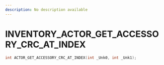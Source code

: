 ```yaml
---
description: No description available 
---
```


# INVENTORY\_ACTOR_GET_ACCESSORY_CRC_AT_INDEX

```cpp
int ACTOR_GET_ACCESSORY_CRC_AT_INDEX(int _Unk0, int _Unk1);
```